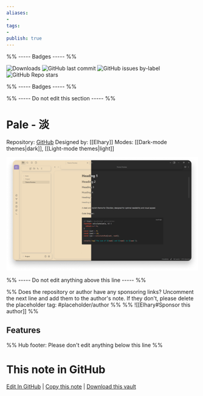 ```yaml
---
aliases:
- 
tags: 
- 
publish: true
---
```


%% ----- Badges ----- %%

![Downloads](https://img.shields.io/badge/downloads-3616-573E7A?style=for-the-badge&logo=)
![GitHub last commit](https://img.shields.io/github/last-commit/Elhary/obsidian-Pale?color=573E7A&label=last%20update&logo=github&style=for-the-badge)
![GitHub issues by-label](https://img.shields.io/github/issues/Elhary/obsidian-Pale/help%20wanted?color=573E7A&logo=github&style=for-the-badge) 
![GitHub Repo stars](https://img.shields.io/github/stars/Elhary/obsidian-Pale?color=573E7A&logo=github&style=for-the-badge)

%% ----- Badges ----- %%

%% ----- Do not edit this section ----- %%

# Pale - 淡

Repository: [GitHub](https://github.com/Elhary/obsidian-Pale)
Designed by: [[Elhary]]
Modes: [[Dark-mode themes|dark]], [[Light-mode themes|light]]



![screenshot](https://github.com/Elhary/obsidian-Pale/raw/HEAD/screenshot.png)

%% ----- Do not edit anything above this line ----- %% 

%% Does the repository or author have any sponsoring links? Uncomment the next line and add them to the author's note. If they don't, please delete the placeholder tag: #placeholder/author %%
%% ![[Elhary#Sponsor this author]] %%


## Features



%% Hub footer: Please don't edit anything below this line %%

# This note in GitHub

<span class="git-footer">[Edit In GitHub](https://github.dev/obsidian-community/obsidian-hub/blob/main/02%20-%20Community%20Expansions/02.05%20All%20Community%20Expansions/Themes/Pale%20-%20%E6%B7%A1.md "git-hub-edit-note") | [Copy this note](https://raw.githubusercontent.com/obsidian-community/obsidian-hub/main/02%20-%20Community%20Expansions/02.05%20All%20Community%20Expansions/Themes/Pale%20-%20%E6%B7%A1.md "git-hub-copy-note") | [Download this vault](https://github.com/obsidian-community/obsidian-hub/archive/refs/heads/main.zip "git-hub-download-vault") </span>
